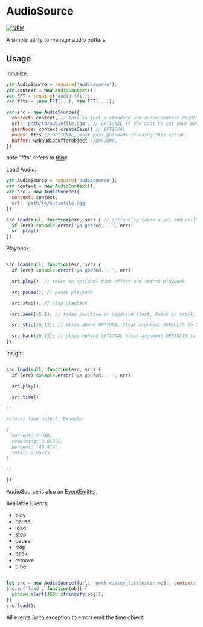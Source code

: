 # AudioSource

[![NPM](https://nodei.co/npm/audiosource.png?downloads=true)](https://npmjs.org/package/audiosource)

A simple utility to manage audio buffers.

## Usage

Initialize:

``` javascript
var AudioSource = require('audiosource');
var context = new AudioContext();
var FFT = require('audio-fft');
var ffts = [new FFT(...), new FFT(...)];

var src = new AudioSource({
  context: context, // this is just a standard web audio context REQUIRED
  url: 'path/to/audiofile.ogg', // OPTIONAL if you want to set your own webaudiobufferobject
  gainNode: context.createGain() // OPTIONAL
  nodes: ffts // OPTIONAL, must pass gainNode if using this option.
  buffer: webaudiobufferobject //OPTIONAL
});
```

*note* "ffts" refers to [this](https://github.com/meandavejustice/audio-fft)x

Load Audio:

``` javascript
var AudioSource = require('audiosource');
var context = new AudioContext();
var src = new AudioSource({
  context: context,
  url: 'path/to/audiofile.ogg'
});

src.load(null, function(err, src) { // optionally takes a url and callback
  if (err) console.error('ya goofed... ', err);
  src.play();
});
```
Playback:

``` javascript

src.load(null, function(err, src) {
  if (err) console.error('ya goofed... ', err);

  src.play(); // takes an optional time offset and starts playback

  src.pause(); // pause playback

  src.stop(); // stop playback

  src.seek(-5.2); // takes positive or negative float. Seeks in track.

  src.skip(10.13); // skips ahead OPTIONAL float argument DEFAULTS to 5 seconds.

  src.back(10.13); // skips behind OPTIONAL float argument DEFAULTS to -5 seconds.
});
```

Insight:

``` javascript

src.load(null, function(err, src) {
  if (err) console.error('ya goofed... ', err);

  src.play();

  src.time();

/*

returns Time object. Example:

{
  current: 2.048,
  remaining: 3.01975,
  percent: "40.41%",
  total: 5.06775
}

*/

});
```
AudioSource is also an [EventEmitter](https://iojs.org/api/events.html#events_class_events_eventemitter)

Available Events:
* play
* pause
* load
* stop
* pause
* skip
* back
* remove
* time

``` javascript

let src = new AudioSource({url: 'goth-easter_littlestar.mp3', context: context});
src.on('load', function(obj) {
  window.alert(JSON.stringify(obj));
})
src.load();
```

All events (with exception to error) emit the time object.
